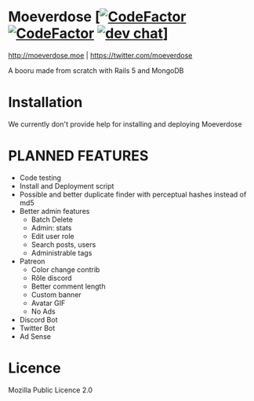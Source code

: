 # Moeverdose [[![CodeFactor](https://www.codefactor.io/repository/github/eternialz/moeverdose/badge)](https://www.codefactor.io/repository/github/eternialz/moeverdose/) [![CodeFactor](https://travis-ci.org/eternialz/moeverdose.svg?branch=master)](https://travis-ci.org/eternialz/moeverdose) [![dev chat](https://discordapp.com/api/guilds/163371003366342657/widget.png?style=shield)](https://discord.me/moeverdose)]

http://moeverdose.moe | https://twitter.com/moeverdose

A booru made from scratch with Rails 5 and MongoDB


# Installation

We currently don't provide help for installing and deploying Moeverdose

# PLANNED FEATURES
* Code testing
* Install and Deployment script
* Possible and better duplicate finder with perceptual hashes instead of md5
* Better admin features
  * Batch Delete
  * Admin: stats
  * Edit user role
  * Search posts, users
  * Administrable tags
* Patreon
  * Color change contrib
  * Rôle discord
  * Better comment length
  * Custom banner
  * Avatar GIF
  * No Ads
* Discord Bot
* Twitter Bot
* Ad Sense

# Licence

Mozilla Public Licence 2.0
